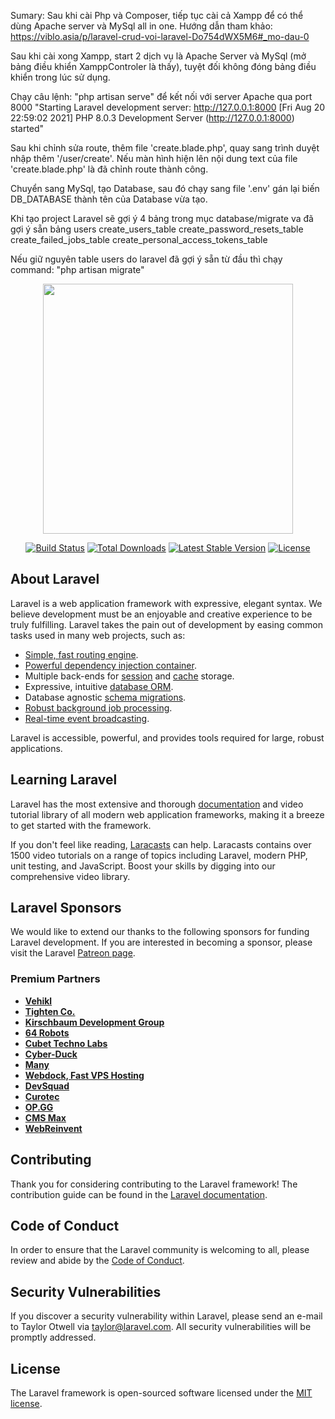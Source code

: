 Sumary:
Sau khi cài Php và Composer, tiếp tục cài cả Xampp để có thể dùng Apache server và MySql all in one.
Hướng dẫn tham khảo: https://viblo.asia/p/laravel-crud-voi-laravel-Do754dWX5M6#_mo-dau-0

Sau khi cài xong Xampp, start 2 dịch vụ là Apache Server và MySql (mở bảng điều khiển XamppControler là thấy), tuyệt đối không đóng bảng điều khiển trong lúc sử dụng.

Chạy câu lệnh: "php artisan serve" để kết nối với server Apache qua port 8000
"Starting Laravel development server: http://127.0.0.1:8000
[Fri Aug 20 22:59:02 2021] PHP 8.0.3 Development Server (http://127.0.0.1:8000) started"

Sau khi chỉnh sửa route, thêm file 'create.blade.php', quay sang trình duyệt nhập thêm '/user/create'. Nếu màn hình hiện lên nội dung text của file 'create.blade.php' là đã chỉnh route thành công.

Chuyển sang MySql, tạo Database, sau đó chạy sang file '.env' gán lại biến DB_DATABASE thành tên của Database vừa tạo.

Khi tạo project Laravel sẽ gợi ý 4 bảng trong mục database/migrate va đã gợi ý sẵn bảng users
create_users_table
create_password_resets_table
create_failed_jobs_table
create_personal_access_tokens_table

Nếu giữ nguyên table users do laravel đã gợi ý sẵn từ đầu thì chạy command: "php artisan migrate"



<p align="center"><a href="https://laravel.com" target="_blank"><img src="https://raw.githubusercontent.com/laravel/art/master/logo-lockup/5%20SVG/2%20CMYK/1%20Full%20Color/laravel-logolockup-cmyk-red.svg" width="400"></a></p>

<p align="center">
<a href="https://travis-ci.org/laravel/framework"><img src="https://travis-ci.org/laravel/framework.svg" alt="Build Status"></a>
<a href="https://packagist.org/packages/laravel/framework"><img src="https://img.shields.io/packagist/dt/laravel/framework" alt="Total Downloads"></a>
<a href="https://packagist.org/packages/laravel/framework"><img src="https://img.shields.io/packagist/v/laravel/framework" alt="Latest Stable Version"></a>
<a href="https://packagist.org/packages/laravel/framework"><img src="https://img.shields.io/packagist/l/laravel/framework" alt="License"></a>
</p>

## About Laravel

Laravel is a web application framework with expressive, elegant syntax. We believe development must be an enjoyable and creative experience to be truly fulfilling. Laravel takes the pain out of development by easing common tasks used in many web projects, such as:

- [Simple, fast routing engine](https://laravel.com/docs/routing).
- [Powerful dependency injection container](https://laravel.com/docs/container).
- Multiple back-ends for [session](https://laravel.com/docs/session) and [cache](https://laravel.com/docs/cache) storage.
- Expressive, intuitive [database ORM](https://laravel.com/docs/eloquent).
- Database agnostic [schema migrations](https://laravel.com/docs/migrations).
- [Robust background job processing](https://laravel.com/docs/queues).
- [Real-time event broadcasting](https://laravel.com/docs/broadcasting).

Laravel is accessible, powerful, and provides tools required for large, robust applications.

## Learning Laravel

Laravel has the most extensive and thorough [documentation](https://laravel.com/docs) and video tutorial library of all modern web application frameworks, making it a breeze to get started with the framework.

If you don't feel like reading, [Laracasts](https://laracasts.com) can help. Laracasts contains over 1500 video tutorials on a range of topics including Laravel, modern PHP, unit testing, and JavaScript. Boost your skills by digging into our comprehensive video library.

## Laravel Sponsors

We would like to extend our thanks to the following sponsors for funding Laravel development. If you are interested in becoming a sponsor, please visit the Laravel [Patreon page](https://patreon.com/taylorotwell).

### Premium Partners

- **[Vehikl](https://vehikl.com/)**
- **[Tighten Co.](https://tighten.co)**
- **[Kirschbaum Development Group](https://kirschbaumdevelopment.com)**
- **[64 Robots](https://64robots.com)**
- **[Cubet Techno Labs](https://cubettech.com)**
- **[Cyber-Duck](https://cyber-duck.co.uk)**
- **[Many](https://www.many.co.uk)**
- **[Webdock, Fast VPS Hosting](https://www.webdock.io/en)**
- **[DevSquad](https://devsquad.com)**
- **[Curotec](https://www.curotec.com/services/technologies/laravel/)**
- **[OP.GG](https://op.gg)**
- **[CMS Max](https://www.cmsmax.com/)**
- **[WebReinvent](https://webreinvent.com/?utm_source=laravel&utm_medium=github&utm_campaign=patreon-sponsors)**

## Contributing

Thank you for considering contributing to the Laravel framework! The contribution guide can be found in the [Laravel documentation](https://laravel.com/docs/contributions).

## Code of Conduct

In order to ensure that the Laravel community is welcoming to all, please review and abide by the [Code of Conduct](https://laravel.com/docs/contributions#code-of-conduct).

## Security Vulnerabilities

If you discover a security vulnerability within Laravel, please send an e-mail to Taylor Otwell via [taylor@laravel.com](mailto:taylor@laravel.com). All security vulnerabilities will be promptly addressed.

## License

The Laravel framework is open-sourced software licensed under the [MIT license](https://opensource.org/licenses/MIT).
